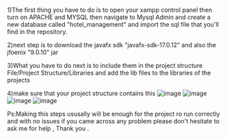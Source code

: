 1)The first thing you have to do is to open your xampp control panel
then turn on APACHE and MYSQL then navigate to Mysql Admin and create a new database called 
"hotel_management" and import the sql file that you'll find in the repository.

2)next step is to download the javafx sdk "javafx-sdk-17.0.12"
and also the jfoenix "9.0.10" jar 

3)What you have to do next is to include them in the project structure 
File/Project Structure/Libraries and add the lib files to the libraries of the projects 

4)make sure that your project structure contains this 
![image](https://github.com/user-attachments/assets/920dff3e-2349-4947-8806-9721f97b5e2f)
![image](https://github.com/user-attachments/assets/310c64af-d11b-4fd7-98fc-0e0b881d2492)
![image](https://github.com/user-attachments/assets/8122ad5f-5d97-4a4a-b925-34c6ae0f3142)
![image](https://github.com/user-attachments/assets/f90e773a-612e-4b12-9c7d-4393cbf72849)






Ps:Making this steps ususally will be enough for the project ro run correctly and with no issues 
if you came across any problem please don't hesitate to ask me for help , Thank you .
